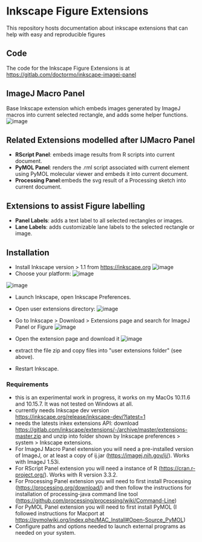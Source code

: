 # Inkscape Figure Extensions
This repository hosts documentation about inkscape extensions that can help with easy and reproducible figures

## Code 
The code for the Inkscape Figure Extensions is at https://gitlab.com/doctormo/inkscape-imagej-panel

## ImageJ Macro Panel
Base Inkscape extension which embeds images generated by ImageJ macros into current selected rectangle, and adds some helper functions.
![image](https://user-images.githubusercontent.com/711344/117827929-b012c200-b271-11eb-9aed-75ae71ddbcd4.png)

## Related Extensions modelled after IJMacro Panel
* **RScript Panel**: embeds image results from R scripts into current document.
* **PyMOL Panel**: renders the .rml script associated with current element using PyMOL molecular viewer and embeds it into current document.
* **Processing Panel**:embeds the svg result of a Processing sketch into current document.

## Extensions to assist Figure labelling 
* **Panel Labels**: adds a text label to all selected rectangles or images.
* **Lane Labels**: adds customizable lane labels to the selected rectangle or image.

## Installation
* Install Inkscape version > 1.1 from https://inkscape.org
![image](https://user-images.githubusercontent.com/711344/119502597-61355400-bd6a-11eb-8096-9f24382f6960.png)
* Choose your platform:
![image](https://user-images.githubusercontent.com/711344/119502724-8629c700-bd6a-11eb-8439-6ac7c1d5e20a.png)

![image](https://user-images.githubusercontent.com/711344/119502880-b1141b00-bd6a-11eb-899c-a7e4d03a884d.png)

* Launch Inkscape, open Inkscape Preferences.
* Open user extensions directory:
![image](https://user-images.githubusercontent.com/711344/119503217-02bca580-bd6b-11eb-9e3a-4a81926726f0.png)

* Go to Inkscape > Download > Extensions page and search for ImageJ Panel or Figure
![image](https://user-images.githubusercontent.com/711344/119503706-8b3b4600-bd6b-11eb-84ab-ec061c8d466d.png)
* Open the extension page and download it
![image](https://user-images.githubusercontent.com/711344/119503897-bb82e480-bd6b-11eb-9db2-b58411214c7e.png)

* extract the file zip and copy files into "user extensions folder" (see above).
* Restart Inkscape.

### Requirements                                                                                               
* this is an experimental work in progress, it works on my MacOs 10.11.6 and 10.15.7. It was not tested on Windows at all.
* currently needs Inkscape dev version https://inkscape.org/release/inkscape-dev/?latest=1
* needs the latests inkex extensions API: download https://gitlab.com/inkscape/extensions/-/archive/master/extensions-master.zip and unzip into folder shown by Inkscape preferences > system > Inkscape extensions.
* For ImageJ Macro Panel extension you will need a pre-installed version of ImageJ, or at least a copy of ij.jar (https://imagej.nih.gov/ij/). Works with ImageJ 1.53i.
* For RScript Panel extension you will need a instance of R (https://cran.r-project.org/). Works with R version 3.3.2.
* For Processing Panel extension you will need to first install Processing (https://processing.org/download/) and then follow the instructions for installation of processing-java command line tool (https://github.com/processing/processing/wiki/Command-Line)
* For PyMOL Panel extension you will need to first install PyMOL (I followed instructions for Macport at https://pymolwiki.org/index.php/MAC_Install#Open-Source_PyMOL)
* Configure paths and options needed to launch external programs as needed on your system.

